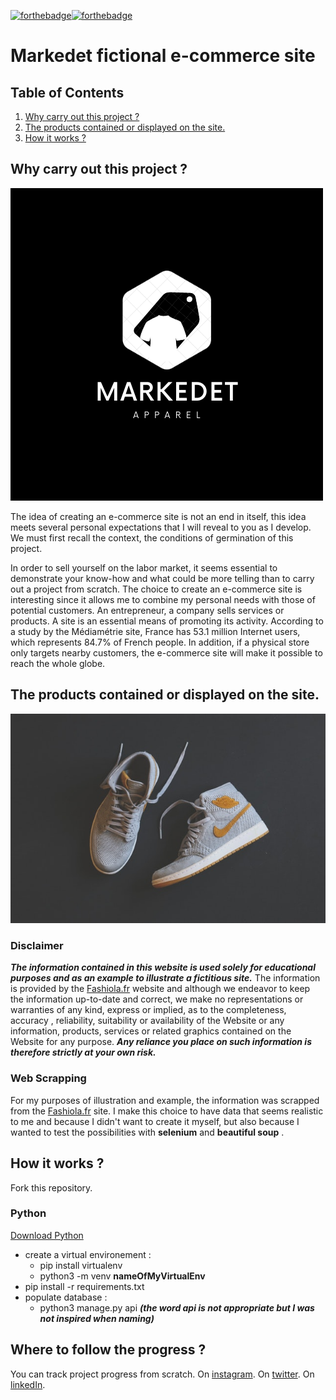 [![forthebadge](https://forthebadge.com/images/badges/built-with-love.svg)](https://forthebadge.com)[![forthebadge](https://forthebadge.com/images/badges/made-with-python.svg)](https://forthebadge.com)

# Markedet fictional e-commerce site 

## Table of Contents 

1. [Why carry out this project ?](#introduction)
2. [The products contained or displayed on the site.](#disclaimer)
3. [How it works ?](#launch)

## Why carry out this project ? <a name="introduction"></a>

![Markedet, logo](/static/img/logo2.png)

The idea of creating an e-commerce site is not an end in itself, this idea meets several personal expectations that I will reveal to you as I develop. We must first recall the context, the conditions of germination of this project.

In order to sell yourself on the labor market, it seems essential to demonstrate your know-how and what could be more telling than to carry out a project from scratch. The choice to create an e-commerce site is interesting since it allows me to combine my personal needs with those of potential customers. An entrepreneur, a company sells services or products. A site is an essential means of promoting its activity. According to a study by the Médiamétrie site, France has 53.1 million Internet users, which represents 84.7% of French people. In addition, if a physical store only targets nearby customers, the e-commerce site will make it possible to reach the whole globe.

## The products contained or displayed on the site. <a name="disclaimer"></a>

![Product example](/static/img/categories/shoes.jpg)

### Disclaimer

***The information contained in this website is used solely for educational purposes and as an example to illustrate a fictitious site.*** The information is provided by the [Fashiola.fr](https://www.fashiola.fr/) website and although we endeavor to keep the information up-to-date and correct, we make no representations or warranties of any kind, express or implied, as to the completeness, accuracy , reliability, suitability or availability of the Website or any information, products, services or related graphics contained on the Website for any purpose. ***Any reliance you place on such information is therefore strictly at your own risk.***

### Web Scrapping 

For my purposes of illustration and example, the information was scrapped from the [Fashiola.fr](https://www.fashiola.fr/) site.
I make this choice to have data that seems realistic to me and because I didn't want to create it myself, but also because I wanted to test the possibilities with **selenium** and **beautiful soup** .

## How it works ? <a name="launch"></a>

Fork this repository.

### Python 

[Download Python](https://www.python.org/downloads/)

- create a virtual environement :
	- pip install virtualenv
	- python3 -m venv **nameOfMyVirtualEnv**
- pip install -r requirements.txt
- populate database :
	- python3 manage.py api ***(the word api is not appropriate but I was not inspired when naming)***

## Where to follow the progress ? 

You can track project progress from scratch.
On [instagram](https://www.instagram.com/nicojimray/?hl=fr).
On [twitter](https://twitter.com/NicolasRaynor).
On [linkedIn](https://www.linkedin.com/in/pierre-nicolas-schleicher/).


